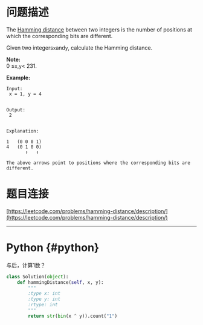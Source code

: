 # 问题描述

The [Hamming distance](https://en.wikipedia.org/wiki/Hamming_distance) between two integers is the number of positions at which the corresponding bits are different.

Given two integers`x`and`y`, calculate the Hamming distance.

**Note:**  
0 ≤`x`,`y`&lt; 231.

**Example:**

```
Input:
 x = 1, y = 4


Output:
 2


Explanation:

1   (0 0 0 1)
4   (0 1 0 0)
       ↑   ↑

The above arrows point to positions where the corresponding bits are different.
```

# 题目连接

[https://leetcode.com/problems/hamming-distance/description/](https://leetcode.com/problems/hamming-distance/description/)

---

# Python {#python}

与后，计算1数？

```python
class Solution(object):
    def hammingDistance(self, x, y):
        """
        :type x: int
        :type y: int
        :rtype: int
        """
        return str(bin(x ^ y)).count("1")
```



